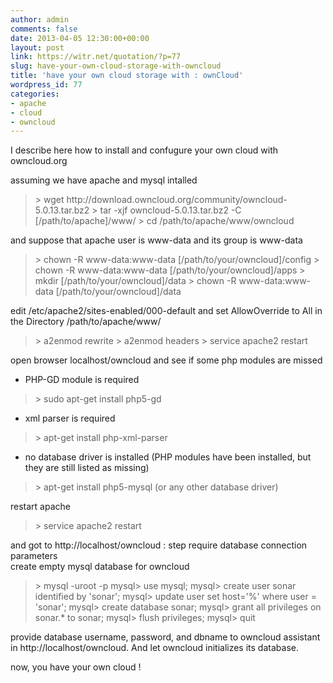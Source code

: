 ```yaml
---
author: admin
comments: false
date: 2013-04-05 12:30:00+00:00
layout: post
link: https://witr.net/quotation/?p=77
slug: have-your-own-cloud-storage-with-owncloud
title: 'have your own cloud storage with : ownCloud'
wordpress_id: 77
categories:
- apache
- cloud
- owncloud
---
```


I describe here how to install and confugure your own cloud with owncloud.org  
  
assuming we have apache and mysql intalled   


<blockquote>> wget http://download.owncloud.org/community/owncloud-5.0.13.tar.bz2  
> tar -xjf owncloud-5.0.13.tar.bz2 -C [/path/to/apache]/www/  
> cd /path/to/apache/www/owncloud </blockquote>

and suppose that apache user is www-data and its group is www-data   


<blockquote>> chown -R www-data:www-data [/path/to/your/owncloud]/config  
> chown -R www-data:www-data [/path/to/your/owncloud]/apps  
> mkdir [/path/to/your/owncloud]/data  
> chown -R www-data:www-data [/path/to/your/owncloud]/data </blockquote>

edit /etc/apache2/sites-enabled/000-default and set AllowOverride to All in the Directory /path/to/apache/www/   


<blockquote>> a2enmod rewrite  
> a2enmod headers  
> service apache2 restart </blockquote>

open browser localhost/owncloud and see if some php modules are missed  
- PHP-GD module is required   


<blockquote>> sudo apt-get install php5-gd </blockquote>

- xml parser is required  


<blockquote>> apt-get install php-xml-parser </blockquote>

- no database driver is installed (PHP modules have been installed, but they are still listed as missing)  


<blockquote>> apt-get install php5-mysql (or any other database driver) </blockquote>

restart apache   


<blockquote>> service apache2 restart </blockquote>

and got to http://localhost/owncloud : step require database connection parameters  
create empty mysql database for owncloud   


<blockquote>> mysql -uroot -p  
mysql> use mysql;  
mysql> create user sonar identified by 'sonar';  
mysql> update user set host='%' where user = 'sonar';  
mysql> create database sonar;  
mysql> grant all privileges on sonar.* to sonar;  
mysql> flush privileges;  
mysql> quit </blockquote>

provide database username, password, and dbname to owncloud assistant in http://localhost/owncloud. And let owncloud initializes its database.  
  
now, you have your own cloud !
